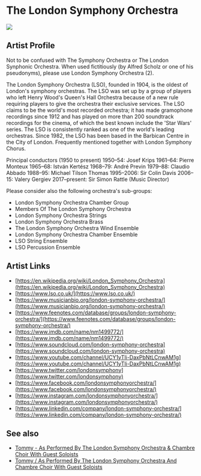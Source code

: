 # The London Symphony Orchestra

![](../../asssets/artists/The_London_Symphony_Orchestra.png)

## Artist Profile

Not to be confused with The Symphony Orchestra or The London Synphonic Orchestra.
When used fictitiously (by Alfred Scholz or one of his pseudonyms), please use London Symphony Orchestra (2).

The London Symphony Orchestra (LSO), founded in 1904, is the oldest of London's symphony orchestras.
The LSO was set up by a group of players who left Henry Wood's Queen's Hall Orchestra because of a new rule requiring players to give the orchestra their exclusive services.
The LSO claims to be the world's most recorded orchestra; it has made gramophone recordings since 1912 and has played on more than 200 soundtrack recordings for the cinema, of which the best known include the 'Star Wars' series. The LSO is consistently ranked as one of the world's leading orchestras.
Since 1982, the LSO has been based in the Barbican Centre in the City of London. 
Frequently mentioned together with London Symphony Chorus.

Principal conductors (1950 to present)
1950–54: Josef Krips
1961–64: Pierre Monteux
1965–68: István Kertész
1968–79: André Previn
1979–88: Claudio Abbado
1988–95: Michael Tilson Thomas
1995–2006: Sir Colin Davis
2006–15: Valery Gergiev
2017–present: Sir Simon Rattle (Music Director)

Please consider also the following orchestra's sub-groups:
- London Symphony Orchestra Chamber Group
- Members Of The London Symphony Orchestra
- London Symphony Orchestra Strings
- London Symphony Orchestra Brass
- The London Symphony Orchestra Wind Ensemble
- London Symphony Orchestra Chamber Ensemble
- LSO String Ensemble
- LSO Percussion Ensemble

## Artist Links

- [https://en.wikipedia.org/wiki/London_Symphony_Orchestra](https://en.wikipedia.org/wiki/London_Symphony_Orchestra)
- [https://www.lso.co.uk/](https://www.lso.co.uk/)
- [https://www.musicianbio.org/london-symphony-orchestra/](https://www.musicianbio.org/london-symphony-orchestra/)
- [https://www.feenotes.com/database/groups/london-symphony-orchestra/](https://www.feenotes.com/database/groups/london-symphony-orchestra/)
- [https://www.imdb.com/name/nm1499772/](https://www.imdb.com/name/nm1499772/)
- [https://www.soundcloud.com/london-symphony-orchestra](https://www.soundcloud.com/london-symphony-orchestra)
- [https://www.youtube.com/channel/UCY1yTIi-DaxPbNtLCnwAM1g](https://www.youtube.com/channel/UCY1yTIi-DaxPbNtLCnwAM1g)
- [https://www.twitter.com/londonsymphony](https://www.twitter.com/londonsymphony)
- [https://www.facebook.com/londonsymphonyorchestra/](https://www.facebook.com/londonsymphonyorchestra/)
- [https://www.instagram.com/londonsymphonyorchestra/](https://www.instagram.com/londonsymphonyorchestra/)
- [https://www.linkedin.com/company/london-symphony-orchestra/](https://www.linkedin.com/company/london-symphony-orchestra/)


## See also

- [Tommy - As Performed By The London Symphony Orchestra & Chambre Choir With Guest Soloists](The_London_Symphony_Orchestra-Tommy_-_As_Performed_By_The_London_Symphony_Orchestra_and_Chambre_Choir_With_Guest_Soloists.md)
- [Tommy / As Performed By The London Symphony Orchestra And Chambre Choir With Guest Soloists](The_London_Symphony_Orchestra-Tommy_-_As_Performed_By_The_London_Symphony_Orchestra_And_Chambre_Choir_With_Guest_Soloists.md)
